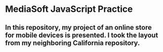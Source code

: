 # MediaSoft JavaScript Practice  
## In this repository, my project of an online store for mobile devices is presented. I took the layout from my neighboring California repository.